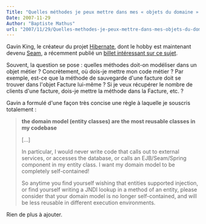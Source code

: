 ```yaml
---
Title: "Quelles méthodes je peux mettre dans mes « objets du domaine » ?"
Date: 2007-11-29
Author: "Baptiste Mathus"
url: "2007/11/29/Quelles-methodes-je-peux-mettre-dans-mes-objets-du-domaine"
---
```




Gavin King, le créateur du projet [Hibernate](http://hibernate.org),
dont le hobby est maintenant devenu
[Seam](http://labs.jboss.com/jbossseam/), a récemment publié un [billet
intéressant sur ce
sujet](http://in.relation.to/Bloggers/WhatMethodsBelongOnAnEntity).

Souvent, la question se pose : quelles méthodes doit-on modéliser dans
un objet métier ? Concrètement, où dois-je mettre mon code métier ? Par
exemple, est-ce que la méthode de sauvegarde d'une facture doit se
trouver dans l'objet Facture lui-même ? Si je veux récupérer le nombre
de clients d'une facture, dois-je mettre la méthode dans la Facture,
etc. ?

Gavin a formulé d'une façon très concise une règle à laquelle je
souscris totalement :

> **the domain model (entity classes) are the most reusable classes in
> my codebase**
>
> [...]
>
> In particular, I would never write code that calls out to external
> services, or accesses the database, or calls an EJB/Seam/Spring
> component in my entity class. I want my domain model to be completely
> self-contained!
>
> So anytime you find yourself wishing that entities supported
> injection, or find yourself writing a JNDI lookup in a method of an
> entity, please consider that your domain model is no longer
> self-contained, and will be less reusable in different execution
> environments.

Rien de plus à ajouter.


